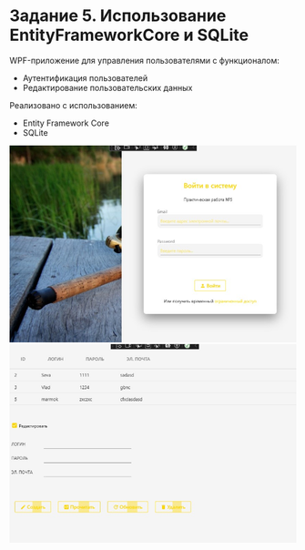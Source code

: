 <h1>Задание 5. Использование EntityFrameworkCore и SQLite</h1>

<p>
  WPF-приложение для управления пользователями с функционалом:
  <ul>
    <li>Аутентификация пользователей</li>
    <li>Редактирование пользовательских данных</li>
  </ul>
  Реализовано с использованием:
  <ul>
    <li>Entity Framework Core </li>
    <li>SQLite </li>
  </ul>
</p>


  

<div class="screenshots">
  <img src="screenshots/1.jpg" alt="Экран входа в систему">
  <img src="screenshots/2.jpg" alt="Интерфейс редактирования пользователей">
</div>
